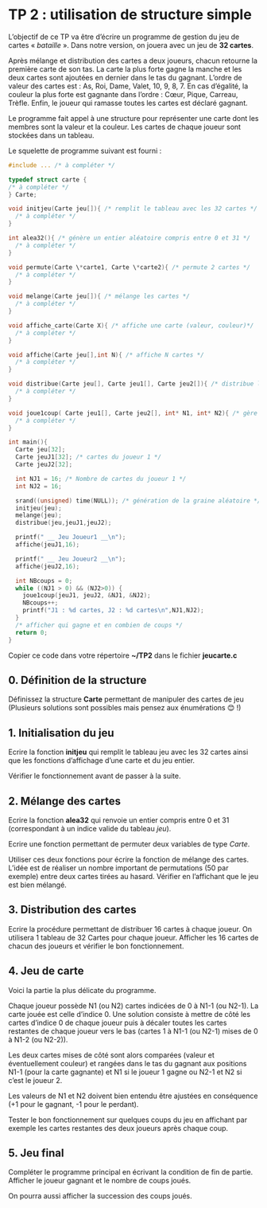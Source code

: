 # TP 2 : utilisation de structure simple

L’objectif de ce TP va être d’écrire un programme de gestion du jeu de cartes « *bataille* ». Dans notre version, on jouera avec un jeu de **32 cartes**.

Après mélange et distribution des cartes a deux joueurs, chacun retourne la première carte de son tas. La carte la plus forte gagne la manche et les deux cartes sont ajoutées en dernier dans le tas du gagnant. L’ordre de valeur des cartes est : As, Roi, Dame, Valet, 10, 9, 8, 7. En cas d’égalité, la couleur la plus forte est gagnante dans l’ordre : Cœur, Pique, Carreau, Trèfle.
Enfin, le joueur qui ramasse toutes les cartes est déclaré gagnant.

Le programme fait appel à une structure pour représenter une carte dont les membres sont la valeur et la couleur. Les cartes de chaque joueur sont stockées dans un tableau.

Le squelette de programme suivant est fourni :
```c
#include ... /* à compléter */

typedef struct carte {
/* à compléter */
} Carte;

void initjeu(Carte jeu[]){ /* remplit le tableau avec les 32 cartes */
  /* à compléter */
}

int alea32(){ /* génère un entier aléatoire compris entre 0 et 31 */
  /* à compléter */
}

void permute(Carte \*carte1, Carte \*carte2){ /* permute 2 cartes */
  /* à compléter */
}

void melange(Carte jeu[]){ /* mélange les cartes */
  /* à compléter */
}

void affiche_carte(Carte X){ /* affiche une carte (valeur, couleur)*/
  /* à compléter */
}

void affiche(Carte jeu[],int N){ /* affiche N cartes */
  /* à compléter */
}

void distribue(Carte jeu[], Carte jeu1[], Carte jeu2[]){ /* distribue les cartes aux deux joueurs */
  /* à compléter */
}

void joue1coup( Carte jeu1[], Carte jeu2[], int* N1, int* N2){ /* gère le résultat d’une bataille (1 coup) */
  /* à compléter */
}

int main(){
  Carte jeu[32];
  Carte jeuJ1[32]; /* cartes du joueur 1 */
  Carte jeuJ2[32];

  int NJ1 = 16; /* Nombre de cartes du joueur 1 */
  int NJ2 = 16;

  srand((unsigned) time(NULL)); /* génération de la graine aléatoire */
  initjeu(jeu);
  melange(jeu);
  distribue(jeu,jeuJ1,jeuJ2);

  printf(" __ Jeu Joueur1 __\n");
  affiche(jeuJ1,16);

  printf(" __ Jeu Joueur2 __\n");
  affiche(jeuJ2,16);

  int NBcoups = 0;
  while ((NJ1 > 0) && (NJ2>0)) {
    joue1coup(jeuJ1, jeuJ2, &NJ1, &NJ2);
    NBcoups++;
    printf("J1 : %d cartes, J2 : %d cartes\n",NJ1,NJ2);
  }
  /* afficher qui gagne et en combien de coups */
  return 0;
}
```
Copier ce code dans votre répertoire **~/TP2** dans le fichier **jeucarte.c**

## 0. Définition de la structure
Définissez la structure **Carte** permettant de manipuler des cartes de jeu (Plusieurs solutions sont possibles mais pensez aux énumérations 😊 !)

## 1. Initialisation du jeu
Ecrire la fonction **initjeu** qui remplit le tableau jeu avec les 32 cartes ainsi que les fonctions d’affichage d’une carte et du jeu entier.

Vérifier le fonctionnement avant de passer à la suite.

## 2. Mélange des cartes
Ecrire la fonction **alea32** qui renvoie un entier compris entre 0 et 31 (correspondant à un indice valide du tableau *jeu*).

Ecrire une fonction permettant de permuter deux variables de type *Carte*.

Utiliser ces deux fonctions pour écrire la fonction de mélange des cartes. L’idée est de réaliser un nombre important de permutations (50 par exemple) entre deux cartes tirées au hasard. Vérifier en l’affichant que le jeu est bien mélangé.

## 3. Distribution des cartes
Ecrire la procédure permettant de distribuer 16 cartes à chaque joueur. On utilisera 1 tableau de 32 Cartes pour chaque joueur. Afficher les 16 cartes de chacun des joueurs et vérifier le bon fonctionnement.

## 4. Jeu de carte
Voici la partie la plus délicate du programme.

Chaque joueur possède N1 (ou N2) cartes indicées de 0 à N1-1 (ou N2-1). La carte jouée est celle d’indice 0. Une solution consiste à mettre de côté les cartes d’indice 0 de chaque joueur puis à décaler toutes les cartes restantes de chaque joueur vers le bas (cartes 1 à N1-1 (ou N2-1) mises de 0 à N1-2 (ou N2-2)).

Les deux cartes mises de côté sont alors comparées (valeur et éventuellement couleur) et rangées dans le tas du gagnant aux positions N1-1 (pour la carte gagnante) et N1 si le joueur 1 gagne ou N2-1 et N2 si c’est le joueur 2.

Les valeurs de N1 et N2 doivent bien entendu être ajustées en conséquence (+1 pour le gagnant, -1 pour le perdant).

Tester le bon fonctionnement sur quelques coups du jeu en affichant par exemple les cartes restantes des deux joueurs après chaque coup.

## 5. Jeu final
Compléter le programme principal en écrivant la condition de fin de partie.
Afficher le joueur gagnant et le nombre de coups joués.

On pourra aussi afficher la succession des coups joués.


